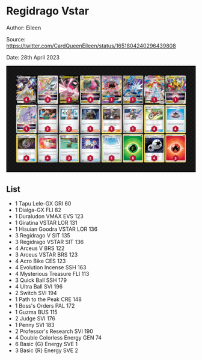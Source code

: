 # Regidrago Vstar

Author: Eileen

Source: <https://twitter.com/CardQueenEileen/status/1651804240296439808>

Date: 28th April 2023

![decklist](../../images/SVI/Regidrago%20Vstar/3-%20Regidrago%20Vstar.png)

## List

* 1 Tapu Lele-GX GRI 60
* 1 Dialga-GX FLI 82
* 1 Duraludon VMAX EVS 123
* 1 Giratina VSTAR LOR 131
* 1 Hisuian Goodra VSTAR LOR 136
* 3 Regidrago V SIT 135
* 3 Regidrago VSTAR SIT 136
* 4 Arceus V BRS 122
* 3 Arceus VSTAR BRS 123
* 4 Acro Bike CES 123
* 4 Evolution Incense SSH 163
* 4 Mysterious Treasure FLI 113
* 3 Quick Ball SSH 179
* 4 Ultra Ball SVI 196
* 2 Switch SVI 194
* 1 Path to the Peak CRE 148
* 1 Boss's Orders PAL 172
* 1 Guzma BUS 115
* 2 Judge SVI 176
* 1 Penny SVI 183
* 2 Professor's Research SVI 190
* 4 Double Colorless Energy GEN 74
* 6 Basic {G} Energy SVE 1
* 3 Basic {R} Energy SVE 2
